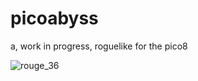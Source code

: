 # picoabyss
a, work in progress, roguelike for the pico8

![rouge_36](https://github.com/chebastian/picoabyss/assets/1180191/909ad816-b03c-4839-ab18-2fc8549c8b1c)
